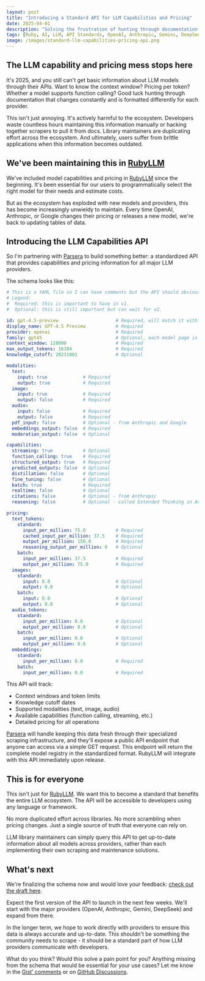 ```yaml
---
layout: post
title: "Introducing a Standard API for LLM Capabilities and Pricing"
date: 2025-04-01
description: "Solving the frustration of hunting through documentation to find basic model information."
tags: [Ruby, AI, LLM, API Standards, OpenAI, Anthropic, Gemini, DeepSeek, Open Source]
image: /images/standard-llm-capabilities-pricing-api.png
---
```


## The LLM capability and pricing mess stops here

It's 2025, and you still can't get basic information about LLM models through their APIs. Want to know the context window? Pricing per token? Whether a model supports function calling? Good luck hunting through documentation that changes constantly and is formatted differently for each provider.

This isn't just annoying. It's actively harmful to the ecosystem. Developers waste countless hours maintaining this information manually or hacking together scrapers to pull it from docs. Library maintainers are duplicating effort across the ecosystem. And ultimately, users suffer from brittle applications when this information becomes outdated.

## We've been maintaining this in [RubyLLM][rubyllm]

We've included model capabilities and pricing in [RubyLLM][rubyllm] since the beginning. It's been essential for our users to programmatically select the right model for their needs and estimate costs.

But as the ecosystem has exploded with new models and providers, this has become increasingly unwieldy to maintain. Every time OpenAI, Anthropic, or Google changes their pricing or releases a new model, we're back to updating tables of data.

## Introducing the LLM Capabilities API

So I'm partnering with [Parsera][parsera] to build something better: a standardized API that provides capabilities and pricing information for all major LLM providers.

The schema looks like this:

```yaml
# This is a YAML file so I can have comments but the API should obviously return an array of models in JSON.
# Legend:
#  Required: this is important to have in v1.
#  Optional: this is still important but can wait for v2.

id: gpt-4.5-preview                     # Required, will match it with the OpenAI API
display_name: GPT-4.5 Preview           # Required
provider: openai                        # Required
family: gpt45                           # Optional, each model page is a family for OpenAI models
context_window: 128000                  # Required
max_output_tokens: 16384                # Required
knowledge_cutoff: 20231001              # Optional

modalities:
  text:
    input: true             # Required
    output: true            # Required
  image:
    input: true             # Required
    output: false           # Required
  audio:
    input: false            # Required
    output: false           # Required
  pdf_input: false          # Optional - from Anthropic and Google
  embeddings_output: false  # Required
  moderation_output: false  # Optional

capabilities:
  streaming: true           # Optional
  function_calling: true    # Required
  structured_output: true   # Required
  predicted_outputs: false  # Optional
  distillation: false       # Optional
  fine_tuning: false        # Optional
  batch: true               # Required
  realtime: false           # Optional
  citations: false          # Optional - from Anthropic
  reasoning: false          # Optional - called Extended Thinking in Anthropic's lingo

pricing:
  text_tokens:
    standard:
      input_per_million: 75.0           # Required
      cached_input_per_million: 37.5    # Required
      output_per_million: 150.0         # Required
      reasoning_output_per_million: 0   # Optional
    batch:
      input_per_million: 37.5           # Required
      output_per_million: 75.0          # Required
  images:
    standard:
      input: 0.0                        # Optional
      output: 0.0                       # Optional
    batch:
      input: 0.0                        # Optional
      output: 0.0                       # Optional
  audio_tokens:
    standard:
      input_per_million: 0.0            # Optional
      output_per_million: 0.0           # Optional
    batch:
      input_per_million: 0.0            # Optional
      output_per_million: 0.0           # Optional
  embeddings:
    standard:
      input_per_million: 0.0            # Required
    batch:
      input_per_million: 0.0            # Required
```

This API will track:
- Context windows and token limits
- Knowledge cutoff dates
- Supported modalities (text, image, audio)
- Available capabilities (function calling, streaming, etc.)
- Detailed pricing for all operations

[Parsera][parsera] will handle keeping this data fresh through their specialized scraping infrastructure, and they'll expose a public API endpoint that anyone can access via a simple GET request. This endpoint will return the complete model registry in the standardized format. RubyLLM will integrate with this API immediately upon release.

## This is for everyone

This isn't just for [RubyLLM][rubyllm]. We want this to become a standard that benefits the entire LLM ecosystem. The API will be accessible to developers using any language or framework.

No more duplicated effort across libraries. No more scrambling when pricing changes. Just a single source of truth that everyone can rely on.

LLM library maintainers can simply query this API to get up-to-date information about all models across providers, rather than each implementing their own scraping and maintenance solutions.

## What's next

We're finalizing the schema now and would love your feedback: [check out the draft here][gist].

Expect the first version of the API to launch in the next few weeks. We'll start with the major providers (OpenAI, Anthropic, Gemini, DeepSeek) and expand from there.

In the longer term, we hope to work directly with providers to ensure this data is always accurate and up-to-date. This shouldn't be something the community needs to scrape - it should be a standard part of how LLM providers communicate with developers.

What do you think? Would this solve a pain point for you? Anything missing from the schema that would be essential for your use cases? Let me know in the [Gist' comments][gist] or on [GitHub Discussions](https://github.com/crmne/ruby_llm/discussions).

[gist]: https://gist.github.com/crmne/301be1d38ff193e7274a69833947139a
[rubyllm]: https://rubyllm.com
[parsera]: https://parsera.org